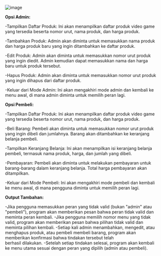 ![image](https://github.com/lintangbhskr/Postest_2/assets/143193920/aafd5717-d20f-4bdc-889f-da5bed5c306d)

**Opsi Admin:**

-Tampilkan Daftar Produk:
Ini akan menampilkan daftar produk video game yang tersedia beserta nomor urut, nama produk, dan harga produk.

-Tambahkan Produk:
Admin akan diminta untuk memasukkan nama produk dan harga produk baru yang ingin ditambahkan ke daftar produk.

-Edit Produk:
Admin akan diminta untuk memasukkan nomor urut produk yang ingin diedit.
Admin kemudian dapat memasukkan nama dan harga baru untuk produk tersebut.

-Hapus Produk:
Admin akan diminta untuk memasukkan nomor urut produk yang ingin dihapus dari daftar produk.

-Keluar dari Mode Admin:
Ini akan mengakhiri mode admin dan kembali ke menu awal, di mana admin diminta untuk memilih peran lagi.

**Opsi Pembeli:**

-Tampilkan Daftar Produk:
Ini akan menampilkan daftar produk video game yang tersedia beserta nomor urut, nama produk, dan harga produk.

-Beli Barang:
Pembeli akan diminta untuk memasukkan nomor urut produk yang ingin dibeli dan jumlahnya.
Barang akan ditambahkan ke keranjang belanja pembeli.

-Tampilkan Keranjang Belanja:
Ini akan menampilkan isi keranjang belanja pembeli, termasuk nama produk, harga, dan jumlah yang dibeli.

-Pembayaran:
Pembeli akan diminta untuk melakukan pembayaran untuk barang-barang dalam keranjang belanja.
Total harga pembayaran akan ditampilkan.

-Keluar dari Mode Pembeli:
Ini akan mengakhiri mode pembeli dan kembali ke menu awal, di mana pengguna diminta untuk memilih peran lagi.

**Output Tambahan:**

-Jika pengguna memasukkan peran yang tidak valid (bukan "admin" atau "pembeli"), program akan memberikan pesan bahwa peran tidak valid dan meminta peran kembali.
-Jika pengguna memilih nomor menu yang tidak valid, program akan memberikan pesan bahwa pilihan tidak valid dan meminta pilihan kembali.
-Setiap kali admin menambahkan, mengedit, atau menghapus produk, atau pembeli membeli barang, program akan memberikan konfirmasi bahwa tindakan tersebut telah   
 berhasil dilakukan.
-Setelah setiap tindakan selesai, program akan kembali ke menu utama sesuai dengan peran yang dipilih (admin atau pembeli).
